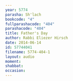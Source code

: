 ```yaml
---
year: 5774
parasha: Sh'lach
bookcode: "4"
fullparashacode: "404"
parashacode: "404"
title: Father's Day 
author: Rabbi Eliezer Hirsch
date: 2014-06-14
id: 57744041
filename: 5774-404-1
layout: audio
moment: 
shabbat: 
occasion: 
---
```

